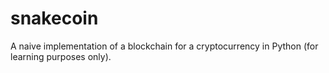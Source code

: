 # snakecoin
A naive implementation of a blockchain for a cryptocurrency in Python (for learning purposes only).
